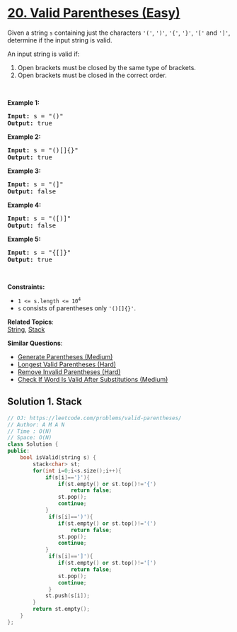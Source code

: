 # [20. Valid Parentheses (Easy)](https://leetcode.com/problems/valid-parentheses/)

<p>Given a string <code>s</code> containing just the characters <code>'('</code>, <code>')'</code>, <code>'{'</code>, <code>'}'</code>, <code>'['</code> and <code>']'</code>, determine if the input string is valid.</p>

<p>An input string is valid if:</p>

<ol>
	<li>Open brackets must be closed by the same type of brackets.</li>
	<li>Open brackets must be closed in the correct order.</li>
</ol>

<p>&nbsp;</p>
<p><strong>Example 1:</strong></p>

<pre><strong>Input:</strong> s = "()"
<strong>Output:</strong> true
</pre>

<p><strong>Example 2:</strong></p>

<pre><strong>Input:</strong> s = "()[]{}"
<strong>Output:</strong> true
</pre>

<p><strong>Example 3:</strong></p>

<pre><strong>Input:</strong> s = "(]"
<strong>Output:</strong> false
</pre>

<p><strong>Example 4:</strong></p>

<pre><strong>Input:</strong> s = "([)]"
<strong>Output:</strong> false
</pre>

<p><strong>Example 5:</strong></p>

<pre><strong>Input:</strong> s = "{[]}"
<strong>Output:</strong> true
</pre>

<p>&nbsp;</p>
<p><strong>Constraints:</strong></p>

<ul>
	<li><code>1 &lt;= s.length &lt;= 10<sup>4</sup></code></li>
	<li><code>s</code> consists of parentheses only <code>'()[]{}'</code>.</li>
</ul>


**Related Topics**:  
[String](https://leetcode.com/tag/string/), [Stack](https://leetcode.com/tag/stack/)

**Similar Questions**:
* [Generate Parentheses (Medium)](https://leetcode.com/problems/generate-parentheses/)
* [Longest Valid Parentheses (Hard)](https://leetcode.com/problems/longest-valid-parentheses/)
* [Remove Invalid Parentheses (Hard)](https://leetcode.com/problems/remove-invalid-parentheses/)
* [Check If Word Is Valid After Substitutions (Medium)](https://leetcode.com/problems/check-if-word-is-valid-after-substitutions/)

## Solution 1. Stack

```cpp
// OJ: https://leetcode.com/problems/valid-parentheses/
// Author: A M A N
// Time : O(N)
// Space: O(N)
class Solution {
public:
    bool isValid(string s) {
        stack<char> st;
        for(int i=0;i<s.size();i++){
            if(s[i]=='}'){
                if(st.empty() or st.top()!='{')
                    return false; 
                st.pop();
                continue;
            }
             if(s[i]==')'){
                if(st.empty() or st.top()!='(')
                    return false;  
                st.pop();
                continue;
            }
             if(s[i]==']'){
                if(st.empty() or st.top()!='[')
                    return false; 
                st.pop();
                continue;
             }
            st.push(s[i]);
        }
        return st.empty();
    }
};
```